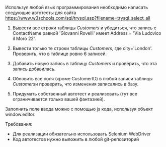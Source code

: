 Используя любой язык программирования необходимо написать следующие автотесты для сайта https://www.w3schools.com/sql/trysql.asp?filename=trysql_select_all

1. Вывести все строки таблицы *Customers* и убедиться, что запись с ContactName равной 'Giovanni Rovelli' имеет Address = 'Via Ludovico il Moro 22'.

2. Вывести только те строки таблицы *Customers*, где city='London'. Проверить, что в таблице ровно 6 записей.

3. Добавить новую запись в таблицу *Customers* и проверить, что эта запись добавилась.

4. Обновить все поля (кроме CustomerID) в любой записи таблицы *Customers*и проверить, что изменения записались в базу.

5. Придумать собственный автотест и реализовать (тут все ограничивается только вашей фантазией).

Заполнить поле ввода можно с помощью js кода, используя объект window.editor.

Требования:
- Для реализации обязательно использовать Selenium WebDriver
- Код автотестов нужно выложить в любой git-репозиторий
